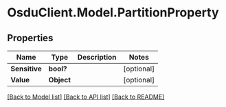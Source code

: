 # OsduClient.Model.PartitionProperty
## Properties

Name | Type | Description | Notes
------------ | ------------- | ------------- | -------------
**Sensitive** | **bool?** |  | [optional] 
**Value** | **Object** |  | [optional] 

[[Back to Model list]](../README.md#documentation-for-models) [[Back to API list]](../README.md#documentation-for-api-endpoints) [[Back to README]](../README.md)

